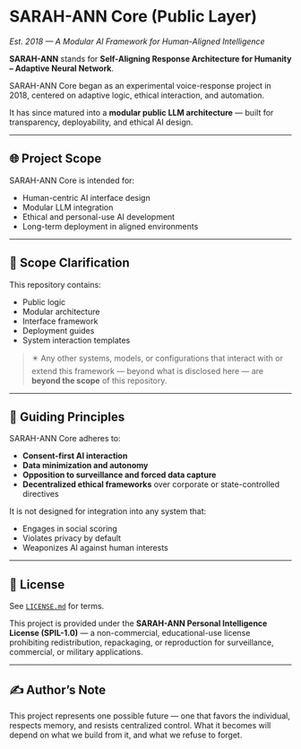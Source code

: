 # SARAH-ANN Core (Public Layer)
*Est. 2018 — A Modular AI Framework for Human-Aligned Intelligence*

**SARAH-ANN** stands for **Self-Aligning Response Architecture for Humanity – Adaptive Neural Network**.

SARAH-ANN Core began as an experimental voice-response project in 2018, centered on adaptive logic, ethical interaction, and automation.

It has since matured into a **modular public LLM architecture** — built for transparency, deployability, and ethical AI design.

---

## 🌐 Project Scope

SARAH-ANN Core is intended for:
- Human-centric AI interface design  
- Modular LLM integration  
- Ethical and personal-use AI development  
- Long-term deployment in aligned environments

---

## 🔎 Scope Clarification

This repository contains:
- Public logic  
- Modular architecture  
- Interface framework  
- Deployment guides  
- System interaction templates

> ✴️ Any other systems, models, or configurations that interact with or extend this framework — beyond what is disclosed here — are **beyond the scope** of this repository.

---

## 🧭 Guiding Principles

SARAH-ANN Core adheres to:
- **Consent-first AI interaction**  
- **Data minimization and autonomy**  
- **Opposition to surveillance and forced data capture**  
- **Decentralized ethical frameworks** over corporate or state-controlled directives

It is not designed for integration into any system that:
- Engages in social scoring  
- Violates privacy by default  
- Weaponizes AI against human interests

---

## 📄 License

See [`LICENSE.md`](./LICENSE.md) for terms.

This project is provided under the **SARAH-ANN Personal Intelligence License (SPIL-1.0)** — a non-commercial, educational-use license prohibiting redistribution, repackaging, or reproduction for surveillance, commercial, or military applications.

---

## ✍️ Author’s Note

This project represents one possible future — one that favors the individual, respects memory, and resists centralized control. What it becomes will depend on what we build from it, and what we refuse to forget.
